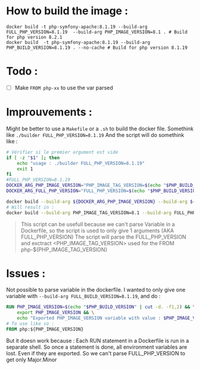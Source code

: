# How to build the image : 

```
docker build -t php-symfony-apache:8.1.19 --build-arg FULL_PHP_VERSION=8.1.19  --build-arg PHP_IMAGE_VERSION=8.1 . # Build for php version 8.2.1
docker build  -t php-symfony-apache:8.1.19 --build-arg PHP_BUILD_VERSION=8.1.19 . --no-cache # Build for php version 8.1.19
```


# Todo : 

- [ ] Make `FROM php-xx` to use the var parsed

# Improuvements : 

Might be better to use a `Makefile` or a `.sh` to build the docker file.
Somethink like `./builder FULL_PHP_VERSION=8.1.19`
And the script will do somethink like : 

```sh
# Vérifier si le premier argument est vide
if [ -z "$1" ]; then
    echo "usage : ./builder FULL_PHP_VERSION=8.1.19" 
    exit 1
fi
#FULL_PHP_VERSION=8.1.19
DOCKER_ARG_PHP_IMAGE_VERSION="PHP_IMAGE_TAG_VERSION=$(echo "$PHP_BUILD_VERSION" | cut -d. -f1,2)" # Result in DOCKER_ARG_PHP_IMAGE_VERSION=PHP_IMAGE_TAG_VERSION=8.1
DOCKER_ARG_FULL_PHP_VERSION="FULL_PHP_VERSION=$(echo "$PHP_BUILD_VERSION" | cut -d. -f1,2)" # Result in DOCKER_ARG_FULL_PHP_VERSION=FULL_PHP_VERSION=8.1.19

docker build --build-arg ${DOCKER_ARG_PHP_IMAGE_VERSION} --build-arg ${DOCKER_ARG_FULL_PHP_VERSION}
# Will result in : 
docker build --build-arg PHP_IMAGE_TAG_VERSION=8.1 --build-arg FULL_PHP_VERSION=8.1.19
```
> This script can be usefull because we can't parse Variable in a Dockerfile, so the script is used to only give 1 arguments (AKA FULL_PHP_VERSION)
> The script will parse the FULL_PHP_VERSION and exctract <PHP_IMAGE_TAG_VERSION> used for the FROM php-${PHP_IMAGE_TAG_VERSION}


# Issues : 
Not possible to parse variable in the dockerfile. 
I wanted to only give one variable with `--build-arg FULL_BUILD_VERSION=8.1.19`, and do : 
```Dockerfile
RUN PHP_IMAGE_VERSION=$(echo "$PHP_BUILD_VERSION" | cut -d. -f1,2) && \
    export PHP_IMAGE_VERSION && \
    echo "Exported PHP_IMAGE_VERSION variable with value : $PHP_IMAGE_VERSION" # So that PHP_IMAGE_VERSION=8.1
# To use like so : 
FROM php:${PHP_IMAGE_VERSION}
```
But it doesn work because : 
Each RUN statement in a Dockerfile is run in a separate shell. So once a statement is done, all environment variables are lost. Even if they are exported.
So we can't parse FULL_PHP_VERSION to get only Major.Minor